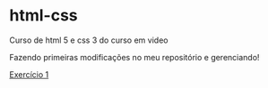 # html-css
 Curso de html 5 e css 3 do curso em video

 Fazendo primeiras modificações no meu repositório e gerenciando!

 <a href="https://github.com/ViniAsilva/html-css/tree/main/exercicios/mod01/ex001">Exercício 1</a>
